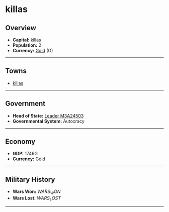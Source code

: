 # killas

## Overview

- **Capital:** [killas](killas)
- **Population:** 2
- **Currency:** [Gold](Gold) (G)

---

## Towns

- [killas](killas)

---

## Government

- **Head of State:** [Leader M3A24503](M3A24503)
- **Governmental System:** Autocracy

---

## Economy

- **GDP:** 1746G
- **Currency:** [Gold](Gold)

---

## Military History

- **Wars Won:** $WARS_WON$
- **Wars Lost:** $WARS_LOST$

---

